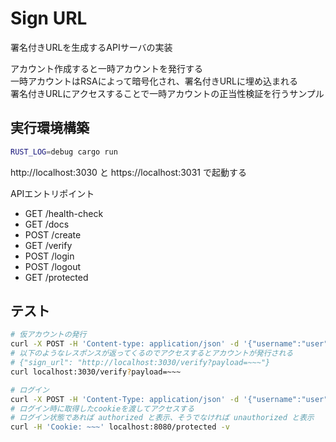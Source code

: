 Sign URL
=====


署名付きURLを生成するAPIサーバの実装

アカウント作成すると一時アカウントを発行する  
一時アカウントはRSAによって暗号化され、署名付きURLに埋め込まれる  
署名付きURLにアクセスすることで一時アカウントの正当性検証を行うサンプル  


実行環境構築
-----
```sh
RUST_LOG=debug cargo run
```

http://localhost:3030 と https://localhost:3031 で起動する  


APIエントリポイント
- GET /health-check
- GET /docs
- POST /create
- GET /verify
- POST /login
- POST /logout
- GET /protected

テスト
-----

```sh
# 仮アカウントの発行
curl -X POST -H 'Content-type: application/json' -d '{"username":"user","password":"user"}' localhost:3030/create?expires=60000
# 以下のようなレスポンスが返ってくるのでアクセスするとアカウントが発行される
# {"sign_url": "http://localhost:3030/verify?payload=~~~"}
curl localhost:3030/verify?payload=~~~

# ログイン
curl -X POST -H 'Content-Type: application/json' -d '{"username":"user","password":"user"}' localhost:3030/login -v
# ログイン時に取得したcookieを渡してアクセスする
# ログイン状態であれば authorized と表示、そうでなければ unauthorized と表示
curl -H 'Cookie: ~~~' localhost:8080/protected -v
```

